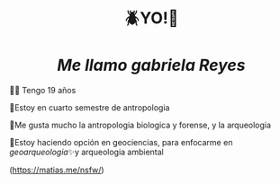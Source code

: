 # <h1  align="center">**🪲YO!🍁**</h1> 

### <h1  align="center">*Me llamo gabriela Reyes*</h1>

🧚‍♀️ Tengo 19 años

🗿Estoy en cuarto semestre de antropologia

🏺Me gusta mucho la antropologia biologica y forense, y la arqueologia

🌋Estoy haciendo opción en geociencias, para enfocarme en *geoarqueologia*✨y arqueologia ambiental


(https://matias.me/nsfw/)